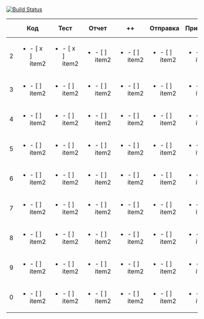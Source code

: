 
[![Build Status](https://travis-ci.org/Kitilonom/381706-1_Bezruchko.svg?branch=master)](https://travis-ci.org/Kitilonom/381706-1_Bezruchko)



|| Код | Тест | Отчет | ++ | Отправка| Принятие | Что там | Название проекта   | 
|--|---|------|-------|----|---------|----------|---------|--------------------|
|2|  <ul><li>- [ x ] item2</li></ul>  | <ul><li>- [ x ] item2</li></ul> | <ul><li>- [ ] item2</li></ul> | <ul><li>- [ ] item2</li></ul> | <ul><li>- [ ] item2</li></ul> | <ul><li>- [ ] item2</li></ul> | матрица | Vector | 
|3|  <ul><li>- [ ] item2</li></ul>  | <ul><li>- [ ] item2</li></ul> | <ul><li>- [ ] item2</li></ul> | <ul><li>- [ ] item2</li></ul> | <ul><li>- [ ] item2</li></ul> | <ul><li>- [ ] item2</li></ul> | стек | Stack | 
|4|  <ul><li>- [ ] item2</li></ul>  | <ul><li>- [ ] item2</li></ul> | <ul><li>- [ ] item2</li></ul> | <ul><li>- [ ] item2</li></ul> | <ul><li>- [ ] item2</li></ul> | <ul><li>- [ ] item2</li></ul> | очередь | Queue | 
|5|  <ul><li>- [ ] item2</li></ul>  | <ul><li>- [ ] item2</li></ul> | <ul><li>- [ ] item2</li></ul> | <ul><li>- [ ] item2</li></ul> | <ul><li>- [ ] item2</li></ul> | <ul><li>- [ ] item2</li></ul> | список на выделении |  | 
|6|  <ul><li>- [ ] item2</li></ul>  | <ul><li>- [ ] item2</li></ul> | <ul><li>- [ ] item2</li></ul> | <ul><li>- [ ] item2</li></ul> | <ul><li>- [ ] item2</li></ul> | <ul><li>- [ ] item2</li></ul> | список на массивах |  | 
|7|  <ul><li>- [ ] item2</li></ul>  | <ul><li>- [ ] item2</li></ul> | <ul><li>- [ ] item2</li></ul> | <ul><li>- [ ] item2</li></ul> | <ul><li>- [ ] item2</li></ul> | <ul><li>- [ ] item2</li></ul> | мультистек |  | 
|8|  <ul><li>- [ ] item2</li></ul>  | <ul><li>- [ ] item2</li></ul> | <ul><li>- [ ] item2</li></ul> | <ul><li>- [ ] item2</li></ul> | <ul><li>- [ ] item2</li></ul> | <ul><li>- [ ] item2</li></ul> | полиномы |  | 
|9|  <ul><li>- [ ] item2</li></ul>  | <ul><li>- [ ] item2</li></ul> | <ul><li>- [ ] item2</li></ul> | <ul><li>- [ ] item2</li></ul> | <ul><li>- [ ] item2</li></ul> | <ul><li>- [ ] item2</li></ul> | стек на списках |  | 
|0|  <ul><li>- [ ] item2</li></ul>  | <ul><li>- [ ] item2</li></ul> | <ul><li>- [ ] item2</li></ul> | <ul><li>- [ ] item2</li></ul> | <ul><li>- [ ] item2</li></ul> | <ul><li>- [ ] item2</li></ul> | обратная польская запись | | 



